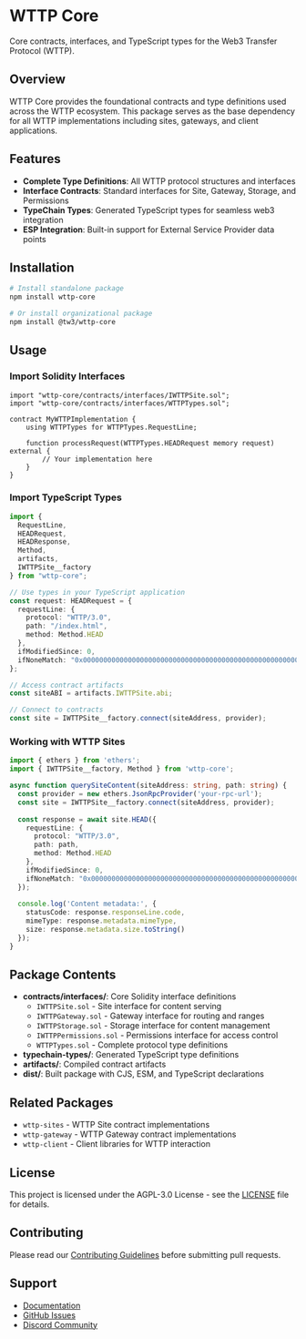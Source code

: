 # WTTP Core

Core contracts, interfaces, and TypeScript types for the Web3 Transfer Protocol (WTTP).

## Overview

WTTP Core provides the foundational contracts and type definitions used across the WTTP ecosystem. This package serves as the base dependency for all WTTP implementations including sites, gateways, and client applications.

## Features

- **Complete Type Definitions**: All WTTP protocol structures and interfaces
- **Interface Contracts**: Standard interfaces for Site, Gateway, Storage, and Permissions
- **TypeChain Types**: Generated TypeScript types for seamless web3 integration
- **ESP Integration**: Built-in support for External Service Provider data points

## Installation

```bash
# Install standalone package
npm install wttp-core

# Or install organizational package
npm install @tw3/wttp-core
```

## Usage

### Import Solidity Interfaces

```solidity
import "wttp-core/contracts/interfaces/IWTTPSite.sol";
import "wttp-core/contracts/interfaces/WTTPTypes.sol";

contract MyWTTPImplementation {
    using WTTPTypes for WTTPTypes.RequestLine;
    
    function processRequest(WTTPTypes.HEADRequest memory request) external {
        // Your implementation here
    }
}
```

### Import TypeScript Types

```typescript
import { 
  RequestLine, 
  HEADRequest, 
  HEADResponse,
  Method,
  artifacts,
  IWTTPSite__factory
} from "wttp-core";

// Use types in your TypeScript application
const request: HEADRequest = {
  requestLine: {
    protocol: "WTTP/3.0",
    path: "/index.html",
    method: Method.HEAD
  },
  ifModifiedSince: 0,
  ifNoneMatch: "0x0000000000000000000000000000000000000000000000000000000000000000"
};

// Access contract artifacts
const siteABI = artifacts.IWTTPSite.abi;

// Connect to contracts
const site = IWTTPSite__factory.connect(siteAddress, provider);
```

### Working with WTTP Sites

```typescript
import { ethers } from 'ethers';
import { IWTTPSite__factory, Method } from 'wttp-core';

async function querySiteContent(siteAddress: string, path: string) {
  const provider = new ethers.JsonRpcProvider('your-rpc-url');
  const site = IWTTPSite__factory.connect(siteAddress, provider);
  
  const response = await site.HEAD({
    requestLine: {
      protocol: "WTTP/3.0",
      path: path,
      method: Method.HEAD
    },
    ifModifiedSince: 0,
    ifNoneMatch: "0x0000000000000000000000000000000000000000000000000000000000000000"
  });
  
  console.log('Content metadata:', {
    statusCode: response.responseLine.code,
    mimeType: response.metadata.mimeType,
    size: response.metadata.size.toString()
  });
}
```

## Package Contents

- **contracts/interfaces/**: Core Solidity interface definitions
  - `IWTTPSite.sol` - Site interface for content serving
  - `IWTTPGateway.sol` - Gateway interface for routing and ranges
  - `IWTTPStorage.sol` - Storage interface for content management
  - `IWTTPPermissions.sol` - Permissions interface for access control
  - `WTTPTypes.sol` - Complete protocol type definitions
- **typechain-types/**: Generated TypeScript type definitions
- **artifacts/**: Compiled contract artifacts
- **dist/**: Built package with CJS, ESM, and TypeScript declarations

## Related Packages

- `wttp-sites` - WTTP Site contract implementations
- `wttp-gateway` - WTTP Gateway contract implementations  
- `wttp-client` - Client libraries for WTTP interaction

## License

This project is licensed under the AGPL-3.0 License - see the [LICENSE](LICENSE) file for details.

## Contributing

Please read our [Contributing Guidelines](CONTRIBUTING.md) before submitting pull requests.

## Support

- [Documentation](https://docs.technicallyWeb3.io/wttp)
- [GitHub Issues](https://github.com/TechnicallyWeb3/wttp-core/issues)
- [Discord Community](https://discord.gg/technicallyWeb3)
